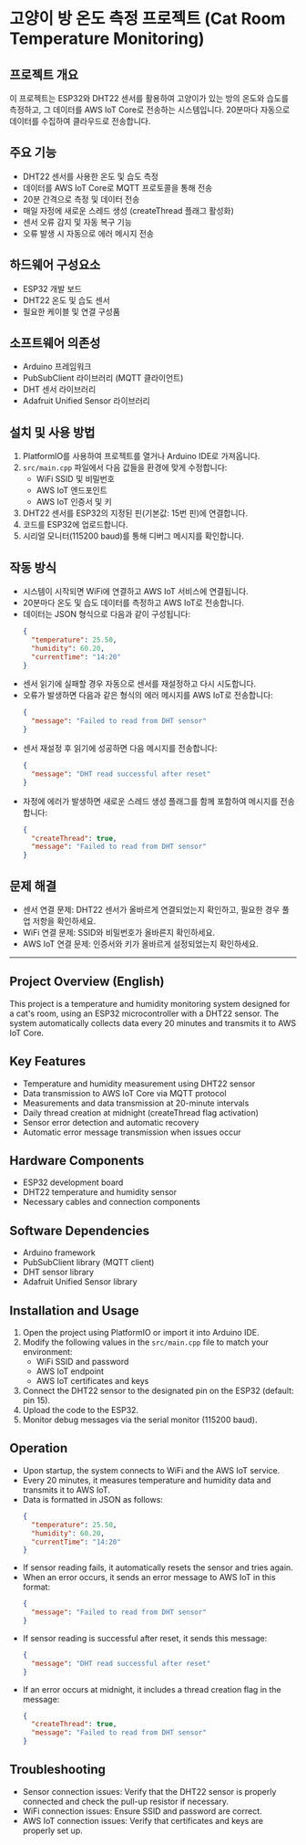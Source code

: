 # 고양이 방 온도 측정 프로젝트 (Cat Room Temperature Monitoring)

## 프로젝트 개요
이 프로젝트는 ESP32와 DHT22 센서를 활용하여 고양이가 있는 방의 온도와 습도를 측정하고, 그 데이터를 AWS IoT Core로 전송하는 시스템입니다. 20분마다 자동으로 데이터를 수집하여 클라우드로 전송합니다.

## 주요 기능
- DHT22 센서를 사용한 온도 및 습도 측정
- 데이터를 AWS IoT Core로 MQTT 프로토콜을 통해 전송
- 20분 간격으로 측정 및 데이터 전송
- 매일 자정에 새로운 스레드 생성 (createThread 플래그 활성화)
- 센서 오류 감지 및 자동 복구 기능
- 오류 발생 시 자동으로 에러 메시지 전송

## 하드웨어 구성요소
- ESP32 개발 보드
- DHT22 온도 및 습도 센서
- 필요한 케이블 및 연결 구성품

## 소프트웨어 의존성
- Arduino 프레임워크
- PubSubClient 라이브러리 (MQTT 클라이언트)
- DHT 센서 라이브러리
- Adafruit Unified Sensor 라이브러리

## 설치 및 사용 방법
1. PlatformIO를 사용하여 프로젝트를 열거나 Arduino IDE로 가져옵니다.
2. `src/main.cpp` 파일에서 다음 값들을 환경에 맞게 수정합니다:
   - WiFi SSID 및 비밀번호
   - AWS IoT 엔드포인트
   - AWS IoT 인증서 및 키
3. DHT22 센서를 ESP32의 지정된 핀(기본값: 15번 핀)에 연결합니다.
4. 코드를 ESP32에 업로드합니다.
5. 시리얼 모니터(115200 baud)를 통해 디버그 메시지를 확인합니다.

## 작동 방식
- 시스템이 시작되면 WiFi에 연결하고 AWS IoT 서비스에 연결됩니다.
- 20분마다 온도 및 습도 데이터를 측정하고 AWS IoT로 전송합니다.
- 데이터는 JSON 형식으로 다음과 같이 구성됩니다:
  ```json
  {
    "temperature": 25.50,
    "humidity": 60.20,
    "currentTime": "14:20"
  }
  ```
- 센서 읽기에 실패할 경우 자동으로 센서를 재설정하고 다시 시도합니다.
- 오류가 발생하면 다음과 같은 형식의 에러 메시지를 AWS IoT로 전송합니다:
  ```json
  {
    "message": "Failed to read from DHT sensor"
  }
  ```
- 센서 재설정 후 읽기에 성공하면 다음 메시지를 전송합니다:
  ```json
  {
    "message": "DHT read successful after reset"
  }
  ```
- 자정에 에러가 발생하면 새로운 스레드 생성 플래그를 함께 포함하여 메시지를 전송합니다:
  ```json
  {
    "createThread": true,
    "message": "Failed to read from DHT sensor"
  }
  ```

## 문제 해결
- 센서 연결 문제: DHT22 센서가 올바르게 연결되었는지 확인하고, 필요한 경우 풀업 저항을 확인하세요.
- WiFi 연결 문제: SSID와 비밀번호가 올바른지 확인하세요.
- AWS IoT 연결 문제: 인증서와 키가 올바르게 설정되었는지 확인하세요.

---

## Project Overview (English)
This project is a temperature and humidity monitoring system designed for a cat's room, using an ESP32 microcontroller with a DHT22 sensor. The system automatically collects data every 20 minutes and transmits it to AWS IoT Core.

## Key Features
- Temperature and humidity measurement using DHT22 sensor
- Data transmission to AWS IoT Core via MQTT protocol
- Measurements and data transmission at 20-minute intervals
- Daily thread creation at midnight (createThread flag activation)
- Sensor error detection and automatic recovery
- Automatic error message transmission when issues occur

## Hardware Components
- ESP32 development board
- DHT22 temperature and humidity sensor
- Necessary cables and connection components

## Software Dependencies
- Arduino framework
- PubSubClient library (MQTT client)
- DHT sensor library
- Adafruit Unified Sensor library

## Installation and Usage
1. Open the project using PlatformIO or import it into Arduino IDE.
2. Modify the following values in the `src/main.cpp` file to match your environment:
   - WiFi SSID and password
   - AWS IoT endpoint
   - AWS IoT certificates and keys
3. Connect the DHT22 sensor to the designated pin on the ESP32 (default: pin 15).
4. Upload the code to the ESP32.
5. Monitor debug messages via the serial monitor (115200 baud).

## Operation
- Upon startup, the system connects to WiFi and the AWS IoT service.
- Every 20 minutes, it measures temperature and humidity data and transmits it to AWS IoT.
- Data is formatted in JSON as follows:
  ```json
  {
    "temperature": 25.50,
    "humidity": 60.20,
    "currentTime": "14:20"
  }
  ```
- If sensor reading fails, it automatically resets the sensor and tries again.
- When an error occurs, it sends an error message to AWS IoT in this format:
  ```json
  {
    "message": "Failed to read from DHT sensor"
  }
  ```
- If sensor reading is successful after reset, it sends this message:
  ```json
  {
    "message": "DHT read successful after reset"
  }
  ```
- If an error occurs at midnight, it includes a thread creation flag in the message:
  ```json
  {
    "createThread": true,
    "message": "Failed to read from DHT sensor"
  }
  ```

## Troubleshooting
- Sensor connection issues: Verify that the DHT22 sensor is properly connected and check the pull-up resistor if necessary.
- WiFi connection issues: Ensure SSID and password are correct.
- AWS IoT connection issues: Verify that certificates and keys are properly set up.
